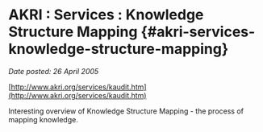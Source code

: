 # AKRI : Services : Knowledge Structure Mapping {#akri-services-knowledge-structure-mapping}

_Date posted: 26 April 2005_

[http://www.akri.org/services/kaudit.htm](http://www.akri.org/services/kaudit.htm)

Interesting overview of Knowledge Structure Mapping - the process of mapping knowledge.